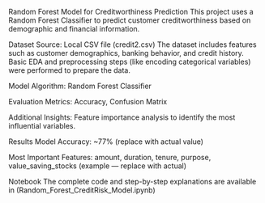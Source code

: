 Random Forest Model for Creditworthiness Prediction
This project uses a Random Forest Classifier to predict customer creditworthiness based on demographic and financial information.

Dataset
Source: Local CSV file (credit2.csv)
The dataset includes features such as customer demographics, banking behavior, and credit history.
Basic EDA and preprocessing steps (like encoding categorical variables) were performed to prepare the data.

Model
Algorithm: Random Forest Classifier

Evaluation Metrics: Accuracy, Confusion Matrix

Additional Insights: Feature importance analysis to identify the most influential variables.

Results
Model Accuracy: ~77% (replace with actual value)

Most Important Features: amount, duration, tenure, purpose, value_saving_stocks (example — replace with actual)

Notebook
The complete code and step-by-step explanations are available in (Random_Forest_CreditRisk_Model.ipynb)

